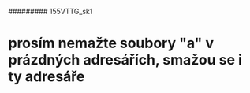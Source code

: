 ######### 155VTTG_sk1

# prosím nemažte soubory "a" v prázdných adresářích, smažou se i ty adresáře

